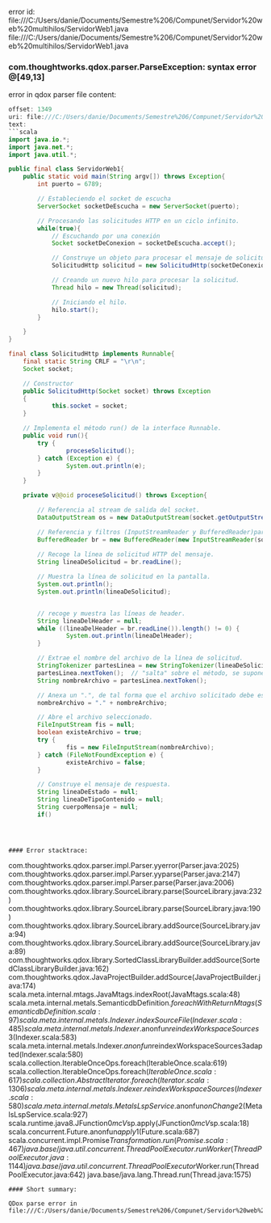 error id: file:///C:/Users/danie/Documents/Semestre%206/Compunet/Servidor%20web%20multihilos/ServidorWeb1.java
file:///C:/Users/danie/Documents/Semestre%206/Compunet/Servidor%20web%20multihilos/ServidorWeb1.java
### com.thoughtworks.qdox.parser.ParseException: syntax error @[49,13]

error in qdox parser
file content:
```java
offset: 1349
uri: file:///C:/Users/danie/Documents/Semestre%206/Compunet/Servidor%20web%20multihilos/ServidorWeb1.java
text:
```scala
import java.io.*; 
import java.net.*;
import java.util.*;

public final class ServidorWeb1{
    public static void main(String argv[]) throws Exception{
        int puerto = 6789;

        // Estableciendo el socket de escucha
        ServerSocket socketDeEscucha = new ServerSocket(puerto);

        // Procesando las solicitudes HTTP en un ciclo infinito.
        while(true){
            // Escuchando por una conexión
            Socket socketDeConexion = socketDeEscucha.accept();

            // Construye un objeto para procesar el mensaje de solicitud HTTP.
            SolicitudHttp solicitud = new SolicitudHttp(socketDeConexion);

            // Creando un nuevo hilo para procesar la solicitud.
            Thread hilo = new Thread(solicitud);

            // Iniciando el hilo.
            hilo.start();
        }

    }
}

final class SolicitudHttp implements Runnable{
    final static String CRLF = "\r\n";
    Socket socket;

    // Constructor
    public SolicitudHttp(Socket socket) throws Exception 
    {
            this.socket = socket;
    }

    // Implementa el método run() de la interface Runnable.
    public void run(){
        try {
                proceseSolicitud();
        } catch (Exception e) {
                System.out.println(e);
        }
    }

    private v@@oid proceseSolicitud() throws Exception{

        // Referencia al stream de salida del socket.
        DataOutputStream os = new DataOutputStream(socket.getOutputStream());;

        // Referencia y filtros (InputStreamReader y BufferedReader)para el stream de entrada.
        BufferedReader br = new BufferedReader(new InputStreamReader(socket.getInputStream()));
        
        // Recoge la línea de solicitud HTTP del mensaje.
        String lineaDeSolicitud = br.readLine();

        // Muestra la línea de solicitud en la pantalla.
        System.out.println();
        System.out.println(lineaDeSolicitud);


        // recoge y muestra las líneas de header.
        String lineaDelHeader = null;
        while ((lineaDelHeader = br.readLine()).length() != 0) {
                System.out.println(lineaDelHeader);
        }

        // Extrae el nombre del archivo de la línea de solicitud.
        StringTokenizer partesLinea = new StringTokenizer(lineaDeSolicitud);
        partesLinea.nextToken();  // "salta" sobre el método, se supone que debe ser "GET"
        String nombreArchivo = partesLinea.nextToken();

        // Anexa un ".", de tal forma que el archivo solicitado debe estar en el directorio actual.
        nombreArchivo = "." + nombreArchivo;

        // Abre el archivo seleccionado.
        FileInputStream fis = null;
        boolean existeArchivo = true;
        try {
                fis = new FileInputStream(nombreArchivo);
        } catch (FileNotFoundException e) {
                existeArchivo = false;
        }

        // Construye el mensaje de respuesta.
        String lineaDeEstado = null;
        String lineaDeTipoContenido = null;
        String cuerpoMensaje = null;
        if()
```

```



#### Error stacktrace:

```
com.thoughtworks.qdox.parser.impl.Parser.yyerror(Parser.java:2025)
	com.thoughtworks.qdox.parser.impl.Parser.yyparse(Parser.java:2147)
	com.thoughtworks.qdox.parser.impl.Parser.parse(Parser.java:2006)
	com.thoughtworks.qdox.library.SourceLibrary.parse(SourceLibrary.java:232)
	com.thoughtworks.qdox.library.SourceLibrary.parse(SourceLibrary.java:190)
	com.thoughtworks.qdox.library.SourceLibrary.addSource(SourceLibrary.java:94)
	com.thoughtworks.qdox.library.SourceLibrary.addSource(SourceLibrary.java:89)
	com.thoughtworks.qdox.library.SortedClassLibraryBuilder.addSource(SortedClassLibraryBuilder.java:162)
	com.thoughtworks.qdox.JavaProjectBuilder.addSource(JavaProjectBuilder.java:174)
	scala.meta.internal.mtags.JavaMtags.indexRoot(JavaMtags.scala:48)
	scala.meta.internal.metals.SemanticdbDefinition$.foreachWithReturnMtags(SemanticdbDefinition.scala:97)
	scala.meta.internal.metals.Indexer.indexSourceFile(Indexer.scala:485)
	scala.meta.internal.metals.Indexer.$anonfun$reindexWorkspaceSources$3(Indexer.scala:583)
	scala.meta.internal.metals.Indexer.$anonfun$reindexWorkspaceSources$3$adapted(Indexer.scala:580)
	scala.collection.IterableOnceOps.foreach(IterableOnce.scala:619)
	scala.collection.IterableOnceOps.foreach$(IterableOnce.scala:617)
	scala.collection.AbstractIterator.foreach(Iterator.scala:1306)
	scala.meta.internal.metals.Indexer.reindexWorkspaceSources(Indexer.scala:580)
	scala.meta.internal.metals.MetalsLspService.$anonfun$onChange$2(MetalsLspService.scala:927)
	scala.runtime.java8.JFunction0$mcV$sp.apply(JFunction0$mcV$sp.scala:18)
	scala.concurrent.Future$.$anonfun$apply$1(Future.scala:687)
	scala.concurrent.impl.Promise$Transformation.run(Promise.scala:467)
	java.base/java.util.concurrent.ThreadPoolExecutor.runWorker(ThreadPoolExecutor.java:1144)
	java.base/java.util.concurrent.ThreadPoolExecutor$Worker.run(ThreadPoolExecutor.java:642)
	java.base/java.lang.Thread.run(Thread.java:1575)
```
#### Short summary: 

QDox parse error in file:///C:/Users/danie/Documents/Semestre%206/Compunet/Servidor%20web%20multihilos/ServidorWeb1.java